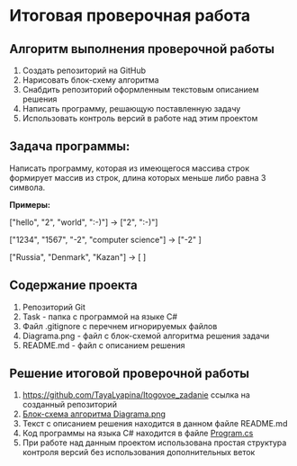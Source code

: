 # Итоговая проверочная работа

## Алгоритм выполнения проверочной работы

1. Создать репозиторий на GitHub
2. Нарисовать блок-схему алгоритма
3. Снабдить репозиторий оформленным текстовым описанием решения
4. Написать программу, решающую поставленную задачу
5. Использовать контроль версий в работе над этим проектом

## Задача программы:

Написать программу, которая из имеющегося массива строк формирует массив из строк, 
длина которых меньше либо равна 3 символа. 

**Примеры:**

["hello", "2", "world", ":-)"] -> ["2", ":-)"]

["1234", "1567", "-2", "computer science"] -> ["-2" ] 

["Russia", "Denmark", "Kazan"] -> [ ]

## Содержание проекта

1. Репозиторий Git
2. Task - папка с программой на языке С#
3. Файл .gitignore с перечнем игнорируемых файлов 
4. Diagrama.png - файл с блок-схемой алгоритма решения задачи
5. README.md - файл с описанием решения

## Решение итоговой проверочной работы

1. https://github.com/TayaLyapina/Itogovoe_zadanie ссылка на созданный репозиторий
2. [Блок-схема алгоритма Diagrama.png](https://github.com/TayaLyapina/Itogovoe_zadanie/blob/master/Diagrama.png)
3. Текст с описанием решения находится в данном файле README.md
4. Код программы на языка С# находится в файле [Program.cs](https://github.com/TayaLyapina/Itogovoe_zadanie/blob/master/Task/Program.cs)
5. При работе над данным проектом использована простая структура контроля версий без использования дополнительных веток